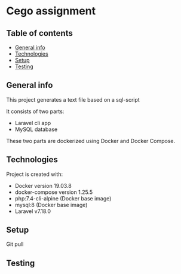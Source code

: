 # Cego assignment

## Table of contents
* [General info](#general-info)
* [Technologies](#technologies)
* [Setup](#setup)
* [Testing](#testing)

## General info
This project generates a text file based on a sql-script

It consists of two parts:
* Laravel cli app
* MySQL database

These two parts are dockerized using Docker and Docker Compose.

## Technologies
Project is created with:
* Docker version 19.03.8
* docker-compose version 1.25.5
* php:7.4-cli-alpine (Docker base image)
* mysql:8 (Docker base image)
* Laravel v7.18.0

## Setup
Git pull

## Testing